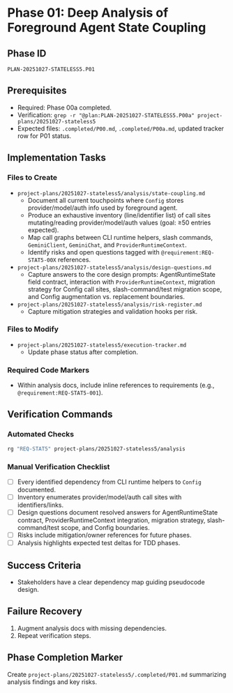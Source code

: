# Phase 01: Deep Analysis of Foreground Agent State Coupling

## Phase ID
`PLAN-20251027-STATELESS5.P01`

## Prerequisites
- Required: Phase 00a completed.
- Verification: `grep -r "@plan:PLAN-20251027-STATELESS5.P00a" project-plans/20251027-stateless5`
- Expected files: `.completed/P00.md`, `.completed/P00a.md`, updated tracker row for P01 status.

## Implementation Tasks

### Files to Create
- `project-plans/20251027-stateless5/analysis/state-coupling.md`
  - Document all current touchpoints where `Config` stores provider/model/auth info used by foreground agent.
  - Produce an exhaustive inventory (line/identifier list) of call sites mutating/reading provider/model/auth values (goal: ≥50 entries expected).
  - Map call graphs between CLI runtime helpers, slash commands, `GeminiClient`, `GeminiChat`, and `ProviderRuntimeContext`.
  - Identify risks and open questions tagged with `@requirement:REQ-STAT5-00X` references.
- `project-plans/20251027-stateless5/analysis/design-questions.md`
  - Capture answers to the core design prompts: AgentRuntimeState field contract, interaction with `ProviderRuntimeContext`, migration strategy for Config call sites, slash-command/test migration scope, and Config augmentation vs. replacement boundaries.
- `project-plans/20251027-stateless5/analysis/risk-register.md`
  - Capture mitigation strategies and validation hooks per risk.

### Files to Modify
- `project-plans/20251027-stateless5/execution-tracker.md`
  - Update phase status after completion.

### Required Code Markers
- Within analysis docs, include inline references to requirements (e.g., `@requirement:REQ-STAT5-001`).

## Verification Commands

### Automated Checks
```bash
rg "REQ-STAT5" project-plans/20251027-stateless5/analysis
```

### Manual Verification Checklist
- [ ] Every identified dependency from CLI runtime helpers to `Config` documented.
- [ ] Inventory enumerates provider/model/auth call sites with identifiers/links.
- [ ] Design questions document resolved answers for AgentRuntimeState contract, ProviderRuntimeContext integration, migration strategy, slash-command/test scope, and Config boundaries.
- [ ] Risks include mitigation/owner references for future phases.
- [ ] Analysis highlights expected test deltas for TDD phases.

## Success Criteria
- Stakeholders have a clear dependency map guiding pseudocode design.

## Failure Recovery
1. Augment analysis docs with missing dependencies.
2. Repeat verification steps.

## Phase Completion Marker
Create `project-plans/20251027-stateless5/.completed/P01.md` summarizing analysis findings and key risks.
